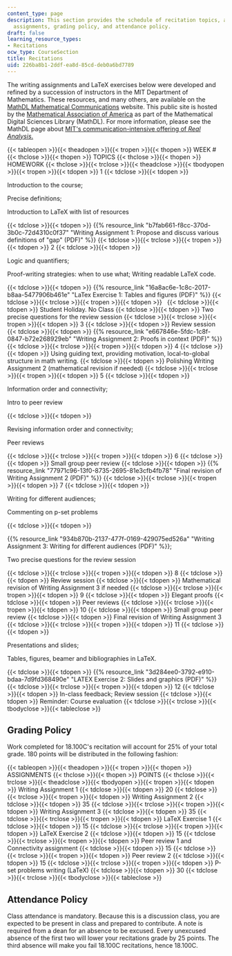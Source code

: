 ```yaml
---
content_type: page
description: This section provides the schedule of recitation topics, associated homework
  assignments, grading policy, and attendance policy.
draft: false
learning_resource_types:
- Recitations
ocw_type: CourseSection
title: Recitations
uid: 226ba8b1-2ddf-ea8d-85cd-deb0a6bd7789
---
```

The writing assignments and LaTeX exercises below were developed and refined by a succession of instructors in the MIT Department of Mathematics. These resources, and many others, are available on the [MathDL Mathematical Communications](http://mathcomm.org/) website. This public site is hosted by the [Mathematical Association of America](http://www.maa.org/) as part of the Mathematical Digital Sciences Library (MathDL). For more information, please see the MathDL page about [MIT's communication-intensive offering of *Real Analysis*.](http://mathcomm.org/courses/18-100cfall2009/)

{{< tableopen >}}{{< theadopen >}}{{< tropen >}}{{< thopen >}}
WEEK #
{{< thclose >}}{{< thopen >}}
TOPICS
{{< thclose >}}{{< thopen >}}
HOMEWORK
{{< thclose >}}{{< trclose >}}{{< theadclose >}}{{< tbodyopen >}}{{< tropen >}}{{< tdopen >}}
1
{{< tdclose >}}{{< tdopen >}}

Introduction to the course;

Precise definitions;

Introduction to LaTeX with list of resources

{{< tdclose >}}{{< tdopen >}}
{{% resource_link "b7fab661-f8cc-370d-3b0c-72d4310c0f37" "Writing Assignment 1: Propose and discuss various definitions of \"gap\" (PDF)" %}}
{{< tdclose >}}{{< trclose >}}{{< tropen >}}{{< tdopen >}}
2
{{< tdclose >}}{{< tdopen >}}

Logic and quantifiers;

Proof-writing strategies: when to use what; Writing readable LaTeX code.

{{< tdclose >}}{{< tdopen >}}
{{% resource_link "16a8ac6e-1c8c-2017-b8aa-5477906b461e" "LaTex Exercise 1: Tables and figures (PDF)" %}}
{{< tdclose >}}{{< trclose >}}{{< tropen >}}{{< tdopen >}}
 
{{< tdclose >}}{{< tdopen >}}
Student Holiday. No Class
{{< tdclose >}}{{< tdopen >}}
Two precise questions for the review session
{{< tdclose >}}{{< trclose >}}{{< tropen >}}{{< tdopen >}}
3
{{< tdclose >}}{{< tdopen >}}
Review session
{{< tdclose >}}{{< tdopen >}}
{{% resource_link "e667846e-5fdc-1c8f-0847-b72e268929eb" "Writing Assignment 2: Proofs in context (PDF)" %}}
{{< tdclose >}}{{< trclose >}}{{< tropen >}}{{< tdopen >}}
4
{{< tdclose >}}{{< tdopen >}}
Using guiding text, providing motivation, local-to-global structure in math writing.
{{< tdclose >}}{{< tdopen >}}
Polishing Writing Assignment 2 (mathematical revision if needed)
{{< tdclose >}}{{< trclose >}}{{< tropen >}}{{< tdopen >}}
5
{{< tdclose >}}{{< tdopen >}}

Information order and connectivity;

Intro to peer review

{{< tdclose >}}{{< tdopen >}}

Revising information order and connectivity;

Peer reviews

{{< tdclose >}}{{< trclose >}}{{< tropen >}}{{< tdopen >}}
6
{{< tdclose >}}{{< tdopen >}}
Small group peer review
{{< tdclose >}}{{< tdopen >}}
{{% resource_link "77971c96-13f0-8735-2695-81e3cfb4fb78" "Final revision of Writing Assignment 2 (PDF)" %}}
{{< tdclose >}}{{< trclose >}}{{< tropen >}}{{< tdopen >}}
7
{{< tdclose >}}{{< tdopen >}}

Writing for different audiences;

Commenting on p-set problems

{{< tdclose >}}{{< tdopen >}}

{{% resource_link "934b870b-2137-477f-0169-429075ed526a" "Writing Assignment 3: Writing for different audiences (PDF)" %}};

Two precise questions for the review session

{{< tdclose >}}{{< trclose >}}{{< tropen >}}{{< tdopen >}}
8
{{< tdclose >}}{{< tdopen >}}
Review session
{{< tdclose >}}{{< tdopen >}}
Mathematical revision of Writing Assignment 3 if needed
{{< tdclose >}}{{< trclose >}}{{< tropen >}}{{< tdopen >}}
9
{{< tdclose >}}{{< tdopen >}}
Elegant proofs
{{< tdclose >}}{{< tdopen >}}
Peer reviews
{{< tdclose >}}{{< trclose >}}{{< tropen >}}{{< tdopen >}}
10
{{< tdclose >}}{{< tdopen >}}
Small group peer review
{{< tdclose >}}{{< tdopen >}}
Final revision of Writing Assignment 3
{{< tdclose >}}{{< trclose >}}{{< tropen >}}{{< tdopen >}}
11
{{< tdclose >}}{{< tdopen >}}

Presentations and slides;

Tables, figures, beamer and bibliographies in LaTeX.

{{< tdclose >}}{{< tdopen >}}
{{% resource_link "3d284ee0-3792-e910-bdaa-7d9fd368490e" "LATEX Exercise 2: Slides and graphics (PDF)" %}}
{{< tdclose >}}{{< trclose >}}{{< tropen >}}{{< tdopen >}}
12
{{< tdclose >}}{{< tdopen >}}
In-class feedback; Review session
{{< tdclose >}}{{< tdopen >}}
Reminder: Course evaluation
{{< tdclose >}}{{< trclose >}}{{< tbodyclose >}}{{< tableclose >}}

## Grading Policy

Work completed for 18.100C's recitation will account for 25% of your total grade. 180 points will be distributed in the following fashion:

{{< tableopen >}}{{< theadopen >}}{{< tropen >}}{{< thopen >}}
ASSIGNMENTS
{{< thclose >}}{{< thopen >}}
POINTS
{{< thclose >}}{{< trclose >}}{{< theadclose >}}{{< tbodyopen >}}{{< tropen >}}{{< tdopen >}}
Writing Assignment 1
{{< tdclose >}}{{< tdopen >}}
20
{{< tdclose >}}{{< trclose >}}{{< tropen >}}{{< tdopen >}}
Writing Assignment 2
{{< tdclose >}}{{< tdopen >}}
35
{{< tdclose >}}{{< trclose >}}{{< tropen >}}{{< tdopen >}}
Writing Assignment 3
{{< tdclose >}}{{< tdopen >}}
35
{{< tdclose >}}{{< trclose >}}{{< tropen >}}{{< tdopen >}}
LaTeX Exercise 1
{{< tdclose >}}{{< tdopen >}}
15
{{< tdclose >}}{{< trclose >}}{{< tropen >}}{{< tdopen >}}
LaTeX Exercise 2
{{< tdclose >}}{{< tdopen >}}
15
{{< tdclose >}}{{< trclose >}}{{< tropen >}}{{< tdopen >}}
Peer review 1 and Connectivity assignment
{{< tdclose >}}{{< tdopen >}}
15
{{< tdclose >}}{{< trclose >}}{{< tropen >}}{{< tdopen >}}
Peer review 2
{{< tdclose >}}{{< tdopen >}}
15
{{< tdclose >}}{{< trclose >}}{{< tropen >}}{{< tdopen >}}
P-set problems writing (LaTeX)
{{< tdclose >}}{{< tdopen >}}
30
{{< tdclose >}}{{< trclose >}}{{< tbodyclose >}}{{< tableclose >}}

## Attendance Policy

Class attendance is mandatory. Because this is a discussion class, you are expected to be present in class and prepared to contribute. A note is required from a dean for an absence to be excused. Every unexcused absence of the first two will lower your recitations grade by 25 points. The third absence will make you fail 18.100C recitations, hence 18.100C.